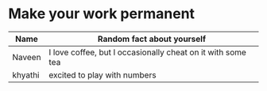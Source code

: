 # Make your work permanent

| Name        | Random fact about yourself     |
|-------------|--------|
| Naveen      | I love coffee, but I occasionally cheat on it with some tea |
|khyathi      |  excited to play with numbers
